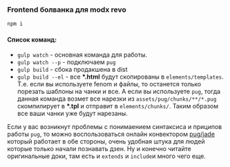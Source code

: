 ### Frontend болванка для modx revo
```sh
npm i
```

#### Список команд:
 - `gulp watch` - основная команда для работы.
  - `gulp watch --p` - подключаем `pug`
 - `gulp build` - сбока продакшена в dist
 - `gulp build --el` - все **\*.html** будут скопированы в `elements/templates`. Т.е. если вы используете fenom и файлы, то останется только порезать шаблоны на чанки и все. А если вы используете `pug`, тогда данная команда возмет все нарезки из `assets/pug/chunks/**/*.pug` скомпилирует в **\*.tpl** и отправит в `elements/chunks/`. Таким образом все ваши чанки уже будут нарезаны.

Если у вас возникнут проблемы с понимаением синтаксиса и приципов работы `pug`, то можно воспользоваться онлайн конвектором [pug/jade] который работает в обе стороны, очень удобная штука для людей которые только начали познавать дзен. Ну и конечно читайте оригинальные доки, там есть и `extends` и `include`и много чего еще.

[pug/jade]: <http://html2jade.org/>
